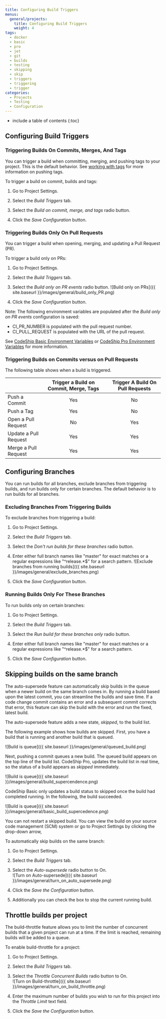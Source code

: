 ```yaml
---
title: Configuring Build Triggers
menus:
  general/projects:
    title: Configuring Build Triggers
    weight: 4
tags:
  - docker
  - basic
  - pro
  - jet
  - git
  - builds
  - testing
  - skipping
  - skip
  - triggers
  - triggering
  - trigger
categories:
  - Projects
  - Testing
  - Configuration
---
```


* include a table of contents
{:toc}

## Configuring Build Triggers

### Triggering Builds On Commits, Merges, And Tags

You can trigger a build when committing, merging, and pushing tags to your project.  This is the default behavior. See [working with tags](https://git-scm.com/book/en/v2/Git-Basics-Tagging) for more information on pushing tags.   


To trigger a build on commit, builds and tags:

1. Go to Project Settings.

2. Select the _Build Triggers_ tab.

3. Select the _Build on commit, merge, and tags_ radio button.

4. Click the _Save Configuration_ button.


### Triggering Builds Only On Pull Requests

You can trigger a build when opening, merging, and updating a Pull Request (PR).

To trigger a build only on PRs:

1. Go to Project Settings.

2. Select the _Build Triggers_ tab.

3. Select the _Build only on PR events_ radio button.
![Build only on PRs]({{ site.baseurl }}/images/general/build_only_PR.png)
4. Click the _Save Configuration_ button.

Note: The following environment variables are populated after the _Build only on PR events_ configuration is saved:
* CI_PR_NUMBER is populated with the pull request number.
* CI_PULL_REQUEST is populated with the URL of the pull request. 

See [CodeShip Basic Environment Variables](https://documentation.codeship.com/basic/builds-and-configuration/set-environment-variables/) or [CodeShip Pro Environment Variables](https://documentation.codeship.com/pro/builds-and-configuration/environment-variables/) for more information.

### Triggering Builds on Commits versus on Pull Requests

The following table shows when a build is triggered.
           

|                       	| Trigger a Build on Commit, Merge, Tags         |      | Trigger A Build On Pull Requests        	|
|-----------------------	|:----------------------------------------------:|:----:|:--------------------------------------------:	|
| Push a Commit                	|                       Yes                      |	|			No			|
| Push a Tag                  	|                       Yes                      |	|                      No                      	|
| Open a Pull Request   	|                       No                       |	|                      Yes                     	|
| Update a Pull Request 	|                       Yes                      |	|                      Yes                     	|
| Merge a Pull Request  	|                       Yes                      |	|                      Yes                     	|


## Configuring Branches

You can run builds for all branches, exclude branches from triggering builds, and run builds only for certain branches. 
The default behavior is to run builds for all branches.
 
### Excluding Branches From Triggering Builds

To exclude branches from triggering a build:

1. Go to Project Settings.

2. Select the _Build Triggers_ tab.

3. Select the _Don't run builds for these branches_ radio button.

4. Enter either full branch names like "master" for exact matches or a regular expressions like "^release.*$" for a search pattern.
![Exclude branches from running builds]({{ site.baseurl }}/images/general/exclude_branches.png)
5. Click the _Save Configuration_ button.

### Running Builds Only For These Branches

To run builds only on certain branches: 

1. Go to Project Settings.

2. Select the _Build Triggers_ tab.

3. Select the _Run build for these branches only_ radio button.

4. Enter either full branch names like "master" for exact matches or a regular expressions like "^release.*$" for a search pattern.

5. Click the _Save Configuration_ button.

## Skipping builds on the same branch

The auto-supersede feature can automatically skip builds in the queue when a newer build on the same branch comes in. By running a build based upon the latest commit, you can streamline the builds and save time. If a code change commit contains an error and a subsequent commit corrects that error, this feature can skip the build with the error and run the fixed, latest build. 

The auto-supersede feature adds a new state, _skipped_, to the build list. 

The following example shows how builds are skipped. First, you have a build that is running and another build that is queued.

![Build is queue]({{ site.baseurl }}/images/general/queued_build.png)

Next, pushing a commit queues a new build. The queued build appears on the top line of the build list. CodeShip Pro, updates the build list in real time, so the status of a build appears as _skipped_ immediately.  

![Build is queue]({{ site.baseurl }}/images/general/build_supercendence.png)

CodeShip Basic only updates a build status to skipped once the build had completed running. In the following, the build succeeded. 

![Build is queue]({{ site.baseurl }}/images/general/basic_build_supercedence.png)

You can not restart a skipped build. You can view the build on your source code management (SCM) system or go to Project Settings by clicking the drop-down arrow, 

To automatically skip builds on the same branch:

1. Go to Project Settings.

2. Select the _Build Triggers_ tab.

3. Select the _Auto-supersede_ radio button to On.<br />
![Turn on Auto-supersede]({{ site.baseurl }}/images/general/turn_on_auto_supersede.png)

4. Click the _Save the Configuration_ button.

5. Additionally you can check the box to stop the current running build.

## Throttle builds per project

The build-throttle feature allows you to limit the number of concurrent builds that a given project can run at a time.
If the limit is reached, remaining builds will be added to a queue.

To enable build-throttle for a project:

1. Go to Project Settings.

2. Select the _Build Triggers_ tab.

3. Select the _Throttle Concurrent Builds_ radio button to On.<br />
![Turn on Build-throttle]({{ site.baseurl }}/images/general/turn_on_build_throttle.png)

4. Enter the maximum number of builds you wish to run for this project into the _Throttle Limit_ text field.

5. Click the _Save the Configuration_ button.